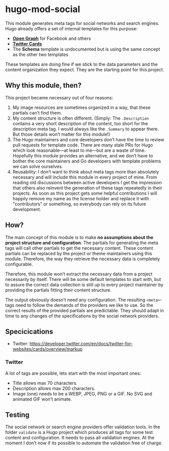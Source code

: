 # hugo-mod-social

This module generates meta tags for social networks and search engines. Hugo already offers a set of internal templates for this purpose:
- [**Open Graph**](https://gohugo.io/templates/internal/#open-graph) for Facebook and others
- [**Twitter Cards**](https://gohugo.io/templates/internal/#twitter-cards)
- The **Schema** template is undocumented but is using the same concept as the other two templates

These templates are doing fine if we stick to the data parameters and the content organization they expect. They are the starting point for this project.

## Why this module, then?

This project became necessary out of four reasons:
1. My image resources are sometimes organized in a way, that these partials can’t find them.
2. My content structure is often different. (Simply: The `.Description` contains a very short description of the content, too short for the description meta tag. I would always like the `.Summary` to appear there. But those details won’t matter for this module!) 
3. The Hugo maintainers and core developers don’t have the time to review pull requests for template code. There are many stale PRs for Hugo which look reasonable—at least to me—but are a waste of time. Hopefully this module provides an alternative, and we don’t have to bother the core maintainers and Go developers with template problems we can solve ourselves.
4. Reusability: I don’t want to think about meta tags more than absolutely necessary and will include this module in every project of mine. From reading old discussions between active developers I get the impression that others also reinvent the generation of these tags repeatedly in their projects. As soon as this project gets some helpful contributions I will happily remove my name as the license holder and replace it with "contributors" or something, so everybody can rely on its future development. 

## How?

The main concept of this module is to make **no assumptions about the project structure and configuration**. The partials for generating the meta tags will call other partials to get the necessary content. These content partials can be replaced by the project or theme maintainers using this module. Therefore, the way they retrieve the necessary data is completely configurable. 

Therefore, this module won’t extract the necessary data from a project necessarily by itself. There will be some default templates to start with, but to assure the correct data collection is still up to every project maintainer by providing the partials fitting their content structure.  

The output obviously doesn’t need any configuration. The resulting `<meta>`-tags need to follow the demands of the providers we like to use. So the correct results of the provided partials are predictable. They should adapt in time to any changes of the specifications by the social network providers.  

## Specicications 

- Twitter: <https://developer.twitter.com/en/docs/twitter-for-websites/cards/overview/markup> 

### Twitter
A lot of tags are possible, lets start with the most important ones:
- Title allows max 70 characters.
- Description allows max 200 characters.
- Image (one) needs to be a WEBP, JPEG, PNG or a GIF. No SVG and animated GIF won’t animate.

## Testing
The social network or search engine providers offer validation tools. In the folder `validate` is a Hugo project which produces all tags for some test content and configuration. It needs to pass all validation engines. At the moment I don’t now if its possible to automate the validation free of charge.
